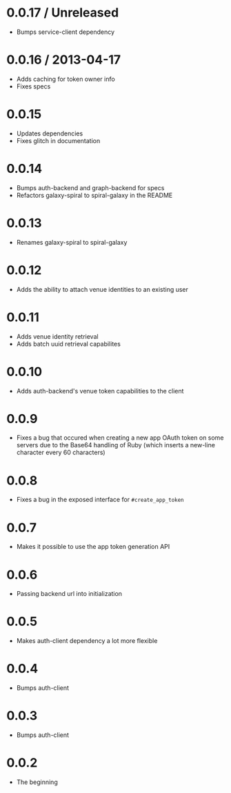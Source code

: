 # 0.0.17 / Unreleased

* Bumps service-client dependency

# 0.0.16 / 2013-04-17

* Adds caching for token owner info
* Fixes specs

# 0.0.15

* Updates dependencies
* Fixes glitch in documentation

# 0.0.14

* Bumps auth-backend and graph-backend for specs
* Refactors galaxy-spiral to spiral-galaxy in the README

# 0.0.13

* Renames galaxy-spiral to spiral-galaxy

# 0.0.12

* Adds the ability to attach venue identities to an existing user

# 0.0.11

* Adds venue identity retrieval
* Adds batch uuid retrieval capabilites

# 0.0.10

* Adds auth-backend's venue token capabilities to the client

# 0.0.9

* Fixes a bug that occured when creating a new app OAuth token on some servers due to the Base64 handling of Ruby (which inserts a new-line character every 60 characters)

# 0.0.8

* Fixes a bug in the exposed interface for ``#create_app_token``

# 0.0.7

* Makes it possible to use the app token generation API

# 0.0.6

* Passing backend url into initialization

# 0.0.5

* Makes auth-client dependency a lot more flexible

# 0.0.4

* Bumps auth-client

# 0.0.3

* Bumps auth-client

# 0.0.2

* The beginning
